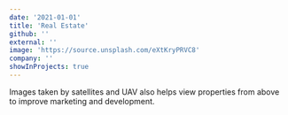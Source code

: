 ```yaml
---
date: '2021-01-01'
title: 'Real Estate'
github: ''
external: ''
image: 'https://source.unsplash.com/eXtKryPRVC8'
company: ''
showInProjects: true
---
```


Images taken by satellites and UAV also helps view properties from above to improve marketing and development.
